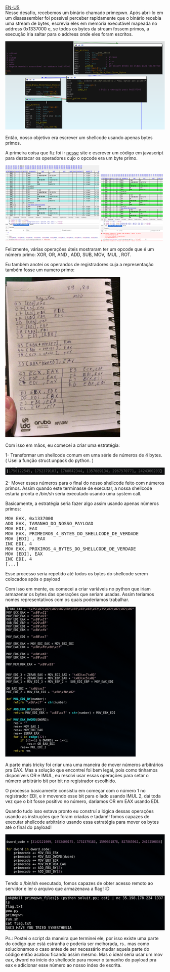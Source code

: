 <a href="https://github.com/PimentelM/CTF-Writeups/blob/master/2017/34c3/primes/README.md">EN-US</a><br>
Nesse desafio, recebemos um binário chamado primepwn. Após abri-lo em um disasasembler foi possível perceber rapidamente que o binário recebia uma stream de bytes, escrevia eles em memória executável mapeada no address 0x1337000 e, se todos os bytes da stream fossem primos, a execução iria saltar para o address onde eles foram escritos.

![disasm](disasm.png)

Então, nosso objetivo era escrever um shellcode usando apenas bytes primos.

A primeira coisa que fiz foi ir  <a href="http://ref.x86asm.net/coder64.html">nesse</a> site e escrever um código em javascript para destacar os operadores cujo o opcode era um byte primo.

<div>
  <img src="opcodes.png" width="59%" style="display: inline">
  
  <img src="opcodes2.png" width="39%" style="display: inline">  
</div>

Felizmente, várias operações úteis mostraram ter um opcode que é um número primo: XOR, OR, AND , ADD, SUB, MOV, IMUL , ROT.

Eu também anotei os operandos de registradores cuja a representação também fosse um numero primo:

![notepad](notepad.png)

Com isso em mãos, eu comecei a criar uma estratégia:

1- Transformar um shellcode comum em uma série de números de 4 bytes. ( Usei a função struct.unpack do python. )

![dwords](dwords.png)

2- Mover esses números para o final do nosso shellcode feito com números primos. Assim quando este terminasse de executar, a nossa shellcode estaria pronta e /bin/sh seria executado usando uma system call.

Basicamente, a estratégia seria fazer algo assim usando apenas números primos:

<pre>
MOV EAX, 0x1337000
ADD EAX, TAMANHO_DO_NOSSO_PAYLOAD
MOV EDI, EAX
MOV EAX, PRIMEIROS_4_BYTES_DO_SHELLCODE_DE_VERDADE
MOV [EDI] , EAX
INC EDI, 4
MOV EAX, PROXIMOS_4_BYTES_DO_SHELLCODE_DE_VERDADE
MOV [EDI], EAX
INC EDI, 4
[...]
</pre>

Esse processo seria repetido até todos os bytes do shellcode serem colocados após o payload

Com isso em mente, eu comecei a criar variáveis no python que iriam armazenar os bytes das operações que seriam usadas. 
Assim teriamos nomes representativos com os quais poderiamos trabalhar.

![instructions](instructions.png)

A parte mais tricky foi criar uma uma maneira de mover números arbitrários pra EAX. Mas a solução que encontrei foi bem legal, pois como tinhamos disponíveis OR e IMUL, eu resolvi usar essas operações para setar o número arbitrário bit por bit no registrador escolhido.

O processo basicamente consistiu em começar com o número 1 no registrador EDI, e ir movendo esse bit para o lado usando IMUL 2, daí toda vez que o bit fosse positivo no número, dariamos OR em EAX usando EDI.

Quando tudo isso estava pronto eu construí a lógica dessas operações usando as instruções que foram criadas e tadam!! fomos capazes de executar shellcode arbitrário usando essa estratégia para mover os bytes até o final do payload!

![buildingloop](buildingloop.png)

Tendo o /bin/sh executado, fomos capazes de obter acesso remoto ao servidor e ler o arquivo que armazenava a flag! :D

![success](success.png)


Ps.: Postei o script da maneira que terminei ele, por isso existe uma parte do código que está estranha e poderia ser melhorada, rs.. mas como solucionamos o caso antes de ser necessário mudar aquela parte do código então acabou ficando assim mesmo. Mas o ideal seria usar um mov eax, dword no inicio do shellcode para mover o tamanho do payload pra eax e adicionar esse número ao nosso index de escrita.
